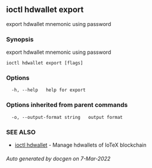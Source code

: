 ## ioctl hdwallet export

export hdwallet mnemonic using password

### Synopsis

export hdwallet mnemonic using password

```
ioctl hdwallet export [flags]
```

### Options

```
  -h, --help   help for export
```

### Options inherited from parent commands

```
  -o, --output-format string   output format
```

### SEE ALSO

* [ioctl hdwallet](ioctl_hdwallet.md)	 - Manage hdwallets of IoTeX blockchain

###### Auto generated by docgen on 7-Mar-2022
